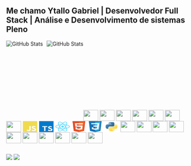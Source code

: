 ## Me chamo Ytallo Gabriel | Desenvolvedor Full Stack | Análise e Desenvolvimento de sistemas Pleno

<p>
  <img
    align="left"
    alt="GitHub Stats"
    height="200"
    style="padding-right: 10px"
    src="https://github-readme-stats.vercel.app/api?username=NexusStealth&show_icons=true&theme=tokyonight&include_all_commits=true&locale=pt-br"
    />

  <img
    align="left"
    alt="GitHub Stats"
    height="200"
    src="https://github-readme-stats.vercel.app/api/top-langs/?username=NexusStealth&theme=tokyonight&layout=compact&custom_title=Tecnologias&langs_count=9"
    />
</p><br>

<div style="display: inline_block"><br><br><br><br><br><br><br><br><br><br>
  <img align="center" height="30" width="40" src="https://cdn.jsdelivr.net/gh/devicons/devicon@latest/icons/vscode/vscode-original.svg" />
  <img align="center" height="30" width="40" src="https://cdn.jsdelivr.net/gh/devicons/devicon@latest/icons/pycharm/pycharm-original.svg" />
  <img align="center" height="30" width="40" src="https://cdn.jsdelivr.net/gh/devicons/devicon@latest/icons/intellij/intellij-original.svg" />
  <img align="center" height="30" width="40" src="https://cdn.jsdelivr.net/gh/devicons/devicon@latest/icons/kalilinux/kalilinux-original.svg" />
  <img align="center" height="30" width="40" src="https://cdn.jsdelivr.net/gh/devicons/devicon@latest/icons/git/git-original.svg" />
  <img align="center" height="30" width="40" src="https://cdn.jsdelivr.net/gh/devicons/devicon@latest/icons/firebase/firebase-original.svg" />
  <img align="center" height="30" width="40" src="https://cdn.jsdelivr.net/gh/devicons/devicon@latest/icons/mysql/mysql-original-wordmark.svg" />
  <img align="center" height="30" width="40" src="https://raw.githubusercontent.com/devicons/devicon/master/icons/javascript/javascript-plain.svg">
  <img align="center" height="30" width="40" src="https://raw.githubusercontent.com/devicons/devicon/master/icons/typescript/typescript-plain.svg">
  <img align="center" height="30" width="40" src="https://raw.githubusercontent.com/devicons/devicon/master/icons/react/react-original.svg">
  <img align="center" height="30" width="40" src="https://raw.githubusercontent.com/devicons/devicon/master/icons/html5/html5-original.svg">
  <img align="center" height="30" width="40" src="https://raw.githubusercontent.com/devicons/devicon/master/icons/css3/css3-original.svg">
  <img align="center" height="30" width="40" src="https://raw.githubusercontent.com/devicons/devicon/master/icons/python/python-original.svg">
  <img align="center" height="30" width="40" src="https://cdn.jsdelivr.net/gh/devicons/devicon@latest/icons/androidstudio/androidstudio-original.svg"
  <img  align="center" height="30" width="40" src="https://cdn.jsdelivr.net/gh/devicons/devicon@latest/icons/arduino/arduino-original.svg"/>
  <img  align="center" height="30" width="40" src="https://cdn.jsdelivr.net/gh/devicons/devicon@latest/icons/bash/bash-plain.svg" />
  <img  align="center" height="30" width="40" src="https://cdn.jsdelivr.net/gh/devicons/devicon@latest/icons/canva/canva-original.svg" />
  <img  align="center" height="30" width="40" src="https://cdn.jsdelivr.net/gh/devicons/devicon@latest/icons/chrome/chrome-original-wordmark.svg" />
  <img  align="center" height="30" width="40" src="https://cdn.jsdelivr.net/gh/devicons/devicon@latest/icons/cloudflare/cloudflare-original-wordmark.svg" />
  <img  align="center" height="30" width="40" src="https://cdn.jsdelivr.net/gh/devicons/devicon@latest/icons/expo/expo-original-wordmark.svg" />
  <img  align="center" height="30" width="40" src="https://cdn.jsdelivr.net/gh/devicons/devicon@latest/icons/npm/npm-original.svg" />
  <img  align="center" height="30" width="40" src="https://cdn.jsdelivr.net/gh/devicons/devicon@latest/icons/perl/perl-original.svg" />
  <img  align="center" height="30" width="40" src="https://cdn.jsdelivr.net/gh/devicons/devicon@latest/icons/vitejs/vitejs-original.svg" />
  <img  align="center" height="30" width="40" src="https://cdn.jsdelivr.net/gh/devicons/devicon@latest/icons/zsh/zsh-original.svg" />
</div>
  
  ##
 
<div> 
  <a href="https://www.instagram.com/ytallo_gabriel.dev" target="_blank"><img src="https://img.shields.io/badge/-Instagram-%23E4405F?style=for-the-badge&logo=instagram&logoColor=white" target="_blank"></a>
  <a href="www.linkedin.com/in/ytallo-gabriel-863899279" target="_blank"><img src="https://img.shields.io/badge/-LinkedIn-%230077B5?style=for-the-badge&logo=linkedin&logoColor=white" target="_blank"></a>
</div>
